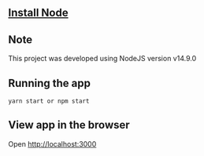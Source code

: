 ## [Install Node](https://nodejs.org/en/download/)

## Note

This project was developed using NodeJS version v14.9.0

## Running the app

```console
yarn start or npm start
```

## View app in the browser

Open [http://localhost:3000](http://localhost:3000)
